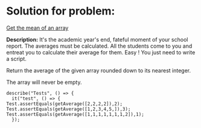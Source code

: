 # Solution for problem:

[Get the mean of an array](https://www.codewars.com/kata/563e320cee5dddcf77000158/train/javascript)

**Description:**
It's the academic year's end, fateful moment of your school report. The averages must be calculated. All the students come to you and entreat you to calculate their average for them. Easy ! You just need to write a script.

Return the average of the given array rounded down to its nearest integer.

The array will never be empty.

```plaintext
describe("Tests", () => {
  it("test", () => {
Test.assertEquals(getAverage([2,2,2,2]),2);
Test.assertEquals(getAverage([1,2,3,4,5,]),3);
Test.assertEquals(getAverage([1,1,1,1,1,1,1,2]),1);
  });
```
